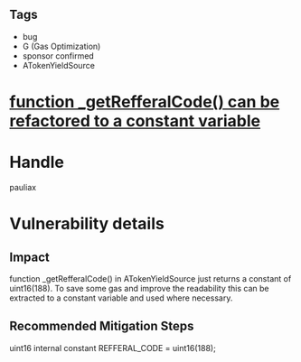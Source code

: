 ## Tags

- bug
- G (Gas Optimization)
- sponsor confirmed
- ATokenYieldSource

# [function _getRefferalCode() can be refactored to a constant variable](https://github.com/code-423n4/2021-06-pooltogether-findings/issues/20) 

# Handle

pauliax


# Vulnerability details

## Impact
function _getRefferalCode() in ATokenYieldSource just returns a constant of uint16(188). To save some gas and improve the readability this can be extracted to a constant variable and used where necessary.

## Recommended Mitigation Steps
 uint16 internal constant REFFERAL_CODE = uint16(188);

